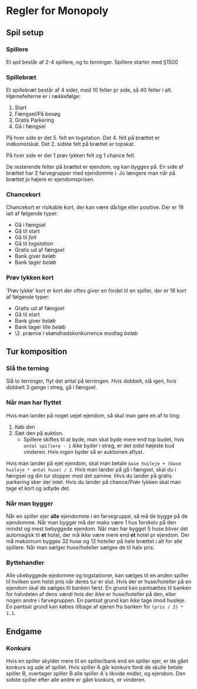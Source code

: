 # Regler for Monopoly
## Spil setup
### Spillere
Et spil består af 2-4 spillere, og to terninger.
Spillere starter med §1500

### Spillebræt
Et spillebræt består af 4 sider, med 10 felter pr side, så 40 felter i alt.
Hjørnefelterne er i rækkefølge:
1. Start
2. Fængsel/På besøg
3. Gratis Parkering
4. Gå i fængsel

På hver side er det 5. felt en togstation.
Det 4. felt på brættet er indkomstskat.
Det 2. sidste felt på brættet er topskat.

På hver side er der 1 prøv lykken felt og 1 chance felt.

De resterende felter på brættet er ejendom, og kan bygges på.
En side af brættet har 2 farvegrupper med ejendomme i. 
Jo længere man når på brættet jo højere er ejendomsprisen.

### Chancekort
Chancekort er risikable kort, der kan være dårlige eller positive. Der er 16 ialt af følgende typer:
* Gå i fængsel
* Gå til start
* Gå til _felt_
* Gå til _togstation_
* Gratis ud af fængsel
* Bank giver _beløb_
* Bank tager _beløb_

### Prøv lykken kort
'Prøv lykke' kort er kort der oftes giver en fordel til en spiller, der er 16 kort af følgende typer:
* Gratis ud af fængsel
* Gå til start
* Bank giver _beløb_
* Bank tager lille _beløb_
* \2. præmie i skøndhedskonkurrence modtag _beløb_

## Tur komposition
### Slå the terning
Slå to terninger, flyt det antal på terningen.
_Hvis_ dobbelt, slå igen, _hvis_ dobbelt 3 gange i streg, gå i fængsel.

### Når man har flyttet
Hvis man lander på noget uejet ejendom, så skal man gøre en af to ting:
1. Køb den
2. Sæt den på auktion.
    * Spillere skiftes til at byde, man skal byde mere end top budet, hvis `antal spillere - 1` ikke byder i streg, er det sidst højeste bud vinderen. Hvis ingen byder så er auktionen aflyst.

Hvis man lander på ejet ejendom, skal man betale `base husleje + (base husleje * antal huse) / 2`.
Hvis man lander på gå i fængsel, skal du i fængsel og din tur stopper med det samme.
Hivs du lander på gratis parkering sker der intet.
Hvis du lander på chance/Prøv lykken skal man tage et kort og adlyde det.

### Når man bygger
Når en spiller ejer __alle__ ejendomme i en farvegruppe, så må de bygge på de ejendomme. 
Når man bygger må der maks være 1 hus forskelv på den mindst og mest bebyggede ejendom.
Når man har bygget 5 huse bliver det automagisk til __et__ hotel, der må ikke være mere end __et__ hotel pr ejendom.
Der må maksimum bygges 32 huse og 12 hoteller på hele brættet i alt for alle spillere.
Når man sælger huse/hoteller sælges de til halv pris.

### Byttehandler
Alle ubebyggede ejedomme og togstationer, kan sælges til en anden spiller til hvilken som helst pris når deres tur er slut.
Hvis der er huse/hoteller på en ejendom skal de sælges til banken først.
En grund kan pantsættes til banken for halvdelen af dens værdi hvis der ikke er huse/hoteller på den, eller nogen andre i farvegruppen.
En pantsat grund kan ikke tage imod husleje. 
En pantsat grund kan købes tilbage af ejeren fra banken for `(pris / 2) * 1.1`.

## Endgame

### Konkurs
Hvis en spiller skylder mere til en spiller/bank end en spiller ejer, er de gået konkurs og ude af spillet.
Hvis spiller A går konkurs fordi de skulle betale spiller B, overtager spiller B alle spiller A´s likvide midler, og ejendom.
Den sidste spiller efter alle andre er gået konkurs, er vinderen.

